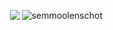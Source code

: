 <p><img align="right" src='https://github-readme-stats.vercel.app/api?username=semmoolenschot&show_icons=true&theme=radical' alt="semmoolenschot" /></p>
<p><img align="right" src='http://github-readme-streak-stats.herokuapp.com?user=semmoolenschot&theme=radical)](https://git.io/streak-stats'
